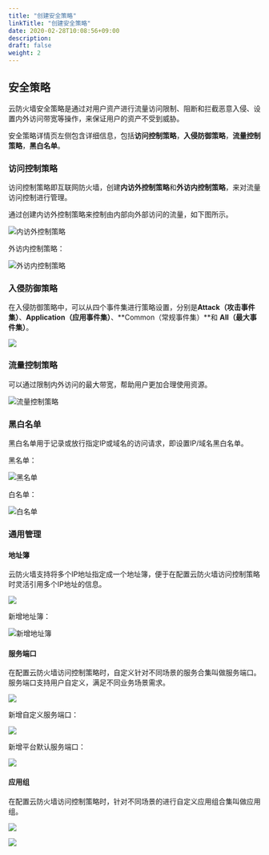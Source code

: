 ```yaml
---
title: "创建安全策略"
linkTitle: "创建安全策略"
date: 2020-02-28T10:08:56+09:00
description:
draft: false
weight: 2
---
```


## 安全策略

云防火墙安全策略是通过对用户资产进行流量访问限制、阻断和拦截恶意入侵、设置内外访问带宽等操作，来保证用户的资产不受到威胁。

安全策略详情页左侧包含详细信息，包括**访问控制策略**，**入侵防御策略**，**流量控制策略**，**黑白名单**。

### 访问控制策略

访问控制策略即互联网防火墙，创建**内访外控制策略**和**外访内控制策略**，来对流量访问控制进行管理。

通过创建内访外控制策略来控制由内部向外部访问的流量，如下图所示。

![内访外控制策略](../_images/in_to_out.png)

外访内控制策略：

![外访内控制策略](../_images/out_to_in.png)

### 入侵防御策略

在入侵防御策略中，可以从四个事件集进行策略设置，分别是**Attack（攻击事件集）**、**Application（应用事件集）**、**Common（常规事件集）**和 **All（最大事件集）**。

![](../_images/attack_setting.png)

### 流量控制策略

可以通过限制内外访问的最大带宽，帮助用户更加合理使用资源。

![流量控制策略](../_images/data_control.png)

### 黑白名单

黑白名单用于记录或放行指定IP或域名的访问请求，即设置IP/域名黑白名单。

黑名单：

![黑名单](../_images/black_list.png)

白名单：

![白名单](../_images/white_list.png)

### 通用管理

#### 地址簿

云防火墙支持将多个IP地址指定成一个地址簿，便于在配置云防火墙访问控制策略时灵活引用多个IP地址的信息。

![](../_images/address.png)

新增地址簿：

![新增地址簿](../_images/add_address.png)

#### 服务端口

在配置云防火墙访问控制策略时，自定义针对不同场景的服务合集叫做服务端口。服务端口支持用户自定义，满足不同业务场景需求。

![](../_images/server.png)

新增自定义服务端口：

![](../_images/custom_port.png)

新增平台默认服务端口：

![](../_images/default_port.png)

#### 应用组

在配置云防火墙访问控制策略时，针对不同场景的进行自定义应用组合集叫做应用组。

![](../_images/app_group.png)

![](../_images/version.png)
